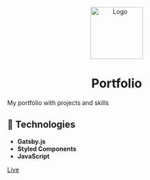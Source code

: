 <p align="center">
    <img alt="Logo" src="https://imgur.com/xwKFibw.png" width="120" />
</p>
<h1 align="center">
  Portfolio
</h1>

My portfolio with projects and skills


## 🚀 Technologies

* **Gatsby.js**
* **Styled Components**
* **JavaScript**

[Live](https://kwitucki.eu)


